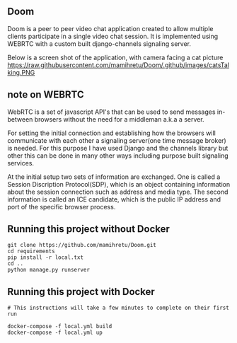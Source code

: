 Doom
-----


Doom is a peer to peer video chat application created to allow multiple
clients participate in a single video chat session. It is implemented using
WEBRTC with a custom built django-channels signaling server.



Below is a screen shot of the application, with camera facing a cat picture
https://raw.githubusercontent.com/mamihretu/Doom/.github/images/catsTalking.PNG



note on WEBRTC
-----

WebRTC is a set of javascript API's that can be used to send messages in-between browsers without the need for a middleman a.k.a a server.

For setting the initial connection and establishing how the browsers will communicate with each other a signaling server(one time message broker) is needed. For this purpose I have used Django and the channels library but other this can be done in many other ways including purpose built signaling services.

At the initial setup two sets of information are exchanged. One is called a Session Discription Protocol(SDP), which is an object containing information about the session connection such as address and  media type. The second information is called an ICE candidate, which is the public IP address and port of the specific browser process.



Running this project without Docker
-----

```
git clone https://github.com/mamihretu/Doom.git
cd requirements
pip install -r local.txt
cd ..
python manage.py runserver

```




Running this project with Docker
-----

```
# This instructions will take a few minutes to complete on their first run

docker-compose -f local.yml build
docker-compose -f local.yml up

```




